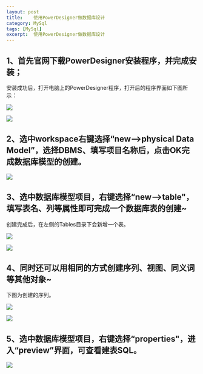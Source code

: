 ```yaml
---
layout: post
title:    使用PowerDesigner做数据库设计  
category: MySql
tags: [MySql]
excerpt:  使用PowerDesigner做数据库设计
---
```


## 1、首先官网下载PowerDesigner安装程序，并完成安装； ##

安装成功后，打开电脑上的PowerDesigner程序，打开后的程序界面如下图所示：

![](http://www.nangongyibin.com/assets/images/pu1.png)

![](http://www.nangongyibin.com/assets/images/pu2.png)

## 2、选中workspace右键选择“new-->physical Data Model”，选择DBMS、填写项目名称后，点击OK完成数据库模型的创建。 ##

![](http://www.nangongyibin.com/assets/images/pu3.png)

## 3、选中数据库模型项目，右键选择“new-->table"，填写表名、列等属性即可完成一个数据库表的创建~ ##

创建完成后，在左侧的Tables目录下会新增一个表。

![](http://www.nangongyibin.com/assets/images/pu4.png)

![](http://www.nangongyibin.com/assets/images/pu5.png)

## 4、同时还可以用相同的方式创建序列、视图、同义词等其他对象~ ##

下图为创建的序列。

![](http://www.nangongyibin.com/assets/images/pu6.png)

![](http://www.nangongyibin.com/assets/images/pu7.png)

## 5、选中数据库模型项目，右键选择“properties"，进入“preview”界面，可查看建表SQL。 ##

![](http://www.nangongyibin.com/assets/images/pu8.png)

